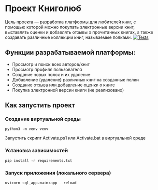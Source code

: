 # Проект Книголюб
Цель проекта — разработка платформы для любителей книг, с помощью которой можно покупать электронные версии книг, выставлять оценки и добавлять отзывы о прочитанных книгах, а также создавать различные коллекции книг, называемые полками.
[![Tests](https://github.com/MihKon/library_project/actions/workflows/tests.yml/badge.svg)](https://github.com/MihKon/library_project/actions/workflows/tests.yml)
## Функции разрабатываемой платформы:
- Просмотр и поиск всех авторов/книг
- Просмотр профиля пользователя
- Создание новых полок и их удаление
- Добавление (удаление) различных книг на созданные полки
- Создание отзыва или добавление оценки о книге
- Покупка электронной версии книги (не реализовано)

## Как запустить проект
### Создание виртуальной среды
    python3 -m venv venv
Запустить скрипт Activate.ps1 или Activate.bat в виртуальной среде
### Установка зависимостей
    pip install -r requirements.txt
### Запуск приложения (локального сервера)
	uvicorn sql_app.main:app --reload